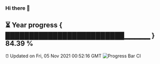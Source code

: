 ### Hi there 👋
⏳ Year progress { █████████████████████████▁▁▁▁▁ } 84.39 %
---
⏰ Updated on Fri, 05 Nov 2021 00:52:16 GMT
![Progress Bar CI](https://github.com/liununu/liununu/workflows/Progress%20Bar%20CI/badge.svg)

